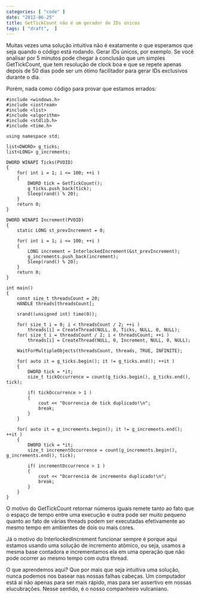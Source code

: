 ```yaml
---
categories: [ "code" ]
date: "2012-06-25"
title: GetTickCount não é um gerador de IDs únicos
tags: [ "draft",  ]
---
```

Muitas vezes uma solução intuitiva não é exatamente o que esperamos que seja quando o código está rodando. Gerar IDs únicos, por exemplo. Se você analisar por 5 minutos pode chegar à conclusão que um simples GetTickCount, que tem resolução de clock boa e que se repete apenas depois de 50 dias pode ser um ótimo facilitador para gerar IDs exclusivos durante o dia.


Porém, nada como código para provar que estamos errados:

    #include <windows.h>
    #include <iostream>
    #include <list>
    #include <algorithm>
    #include <stdlib.h>
    #include <time.h>
    
    using namespace std;
    
    list<DWORD> g_ticks;
    list<LONG> g_increments;
    
    DWORD WINAPI Ticks(PVOID)
    {
        for( int i = 1; i <= 100; ++i )
        {
            DWORD tick = GetTickCount();
            g_ticks.push_back(tick);
            Sleep(rand() % 20);
        }
        return 0;
    }
    
    DWORD WINAPI Increment(PVOID)
    {
        static LONG st_prevIncrement = 0;
    
        for( int i = 1; i <= 100; ++i )
        {
            LONG increment = InterlockedIncrement(&st_prevIncrement);
            g_increments.push_back(increment);
            Sleep(rand() % 20);
        }
        return 0;
    }
    
    int main()
    {
        const size_t threadsCount = 20;
        HANDLE threads[threadsCount];
    
        srand((unsigned int) time(0));
    
        for( size_t i = 0; i < threadsCount / 2; ++i )
            threads[i] = CreateThread(NULL, 0, Ticks, NULL, 0, NULL);
        for( size_t i = threadsCount / 2; i < threadsCount; ++i )
            threads[i] = CreateThread(NULL, 0, Increment, NULL, 0, NULL);
    
        WaitForMultipleObjects(threadsCount, threads, TRUE, INFINITE);
    
        for( auto it = g_ticks.begin(); it != g_ticks.end(); ++it )
        {
            DWORD tick = *it;
            size_t tickOccurrence = count(g_ticks.begin(), g_ticks.end(), tick);
    
            if( tickOccurrence > 1 )
            {
                cout << "Ocorrencia de tick duplicado!\n";
                break;
            }
        }
    
        for( auto it = g_increments.begin(); it != g_increments.end(); ++it )
        {
            DWORD tick = *it;
            size_t incrementOccurrence = count(g_increments.begin(), g_increments.end(), tick);
    
            if( incrementOccurrence > 1 )
            {
                cout << "Ocorrencia de incremento duplicado!\n";
                break;
            }
        }
    }
    
     
    

O motivo do GetTickCount retornar números iguais remete tanto ao fato que o espaço de tempo entre uma execução e outra pode ser muito pequeno quanto ao fato de várias threads podem ser executadas efetivamente ao mesmo tempo em ambientes de dois ou mais cores.

Já o motivo do InterlockedIncrement funcionar sempre é porque aqui estamos usando uma solução de incremento atômico, ou seja, usamos a mesma base contadora e incrementamos ela em uma operação que não pode ocorrer ao mesmo tempo com outra thread.

O que aprendemos aqui? Que por mais que seja intuitiva uma solução, nunca podemos nos basear nas nossas falhas cabeças. Um computador está aí não apenas para ser mais rápido, mas para ser assertivo em nossas elucubrações. Nesse sentido, é o nosso companheiro vulcaniano.
